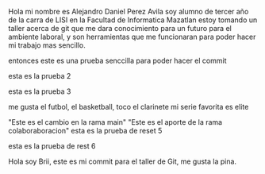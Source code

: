 Hola mi nombre es Alejandro Daniel Perez Avila soy alumno de tercer año de la carra de LISI en la Facultad de Informatica Mazatlan
estoy tomando un taller acerca de git que me dara conocimiento para un futuro para el ambiente laboral, y son herramientas que me funcionaran
para poder hacer mi trabajo mas sencillo.

entonces este es una prueba senccilla para poder hacer el commit

esta es la prueba 2

esta es la prueba 3

me gusta el futbol, el basketball, toco el clarinete
mi serie favorita es elite


"Este es el cambio en la rama main"
"Este es el aporte de la rama colaboraboracion"
esta es la prueba de reset 5

esta es la prueba de rest 6




Hola soy Brii, este es mi commit para el taller de Git, me gusta la pina.